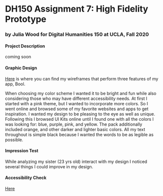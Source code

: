 # DH150 Assignment 7: High Fidelity Prototype

### by Julia Wood for Digital Humanities 150 at UCLA, Fall 2020 

#### Project Description

coming soon

#### Graphic Design

[Here](https://projects.invisionapp.com/freehand/document/fq1KDPdoR) is where you can find my wireframes that perform three features of my app, Bool. 

When choosing my color scheme I wanted it to be bright and fun while also considering those who may have different accessibility needs. At first I started with a pink theme, but I wanted to incorporate more colors. So I went online and browsed some of my favorite websites and apps to get inspiration. I wanted my design to be pleasing to the eye as well as unique. Following this I browsed UI Kits online until I found one with all the colors I was looking for: blue, purple, pink, and yellow. The pack additionally included orange, and other darker and lighter basic colors. All my text throughout is simple black because I wanted the words to be as legible as possible. 

#### Impression Test

While analyzing my sister (23 yrs old) interact with my design I noticed several things I could improve in my design. 

#### Accessibility Check 

[Here](https://projects.invisionapp.com/freehand/document/fq1KDPdoR)

